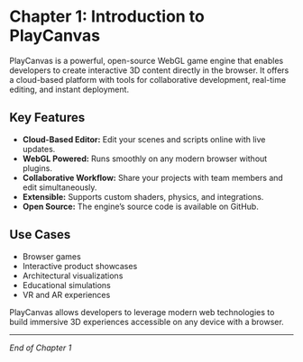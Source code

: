# Chapter 1: Introduction to PlayCanvas

PlayCanvas is a powerful, open-source WebGL game engine that enables developers to create interactive 3D content directly in the browser. It offers a cloud-based platform with tools for collaborative development, real-time editing, and instant deployment.

## Key Features

- **Cloud-Based Editor:** Edit your scenes and scripts online with live updates.
- **WebGL Powered:** Runs smoothly on any modern browser without plugins.
- **Collaborative Workflow:** Share your projects with team members and edit simultaneously.
- **Extensible:** Supports custom shaders, physics, and integrations.
- **Open Source:** The engine’s source code is available on GitHub.

## Use Cases

- Browser games
- Interactive product showcases
- Architectural visualizations
- Educational simulations
- VR and AR experiences

PlayCanvas allows developers to leverage modern web technologies to build immersive 3D experiences accessible on any device with a browser.

---

*End of Chapter 1*